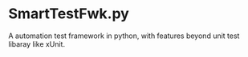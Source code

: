 SmartTestFwk.py
============

A automation test framework in python, with features beyond unit test libaray like xUnit.
